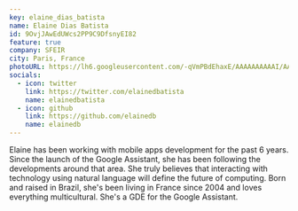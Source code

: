 ```yaml
---
key: elaine_dias_batista
name: Elaine Dias Batista
id: 9OvjJAwEdUWcs2PP9C9DfsnyEI82
feature: true
company: SFEIR
city: Paris, France
photoURL: https://lh6.googleusercontent.com/-qVmPBdEhaxE/AAAAAAAAAAI/AAAAAAAAAKM/_L59FcAo-S4/photo.jpg
socials:
  - icon: twitter
    link: https://twitter.com/elainedbatista
    name: elainedbatista
  - icon: github
    link: https://github.com/elainedb
    name: elainedb
---
```

Elaine has been working with mobile apps development for the past 6 years. Since the launch of the Google Assistant, she has been following the developments around that area. She truly believes that interacting with technology using natural language will define the future of computing. Born and raised in Brazil, she's been living in France since 2004 and loves everything multicultural. She's a GDE for the Google Assistant.
